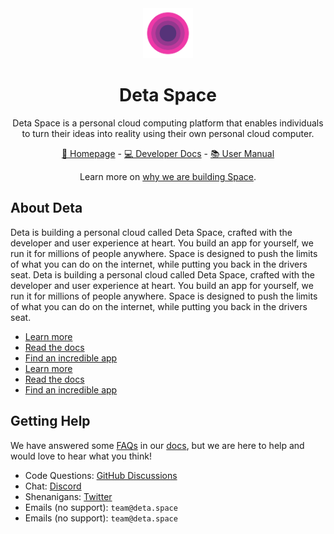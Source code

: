<div align="center">

<a href="https://deta.space" target="_blank">
    <img src="./deta.svg" width="80">
</a>

# Deta Space

Deta Space is a personal cloud computing platform that enables individuals to turn their ideas into reality using their own personal cloud computer.

[🔮 Homepage](https://deta.space) - [💻 Developer Docs](https://deta.space/docs) - [📚 User Manual](https://deta.space/manual)

Learn more on [why we are building Space](https://deta.space/motivation).

</div>

## About Deta

Deta is building a personal cloud called Deta Space, crafted with the developer and user experience at heart. You build an app for yourself, we run it for millions of people anywhere. Space is designed to push the limits of what you can do on the internet, while putting you back in the drivers seat.
Deta is building a personal cloud called Deta Space, crafted with the developer and user experience at heart. You build an app for yourself, we run it for millions of people anywhere. Space is designed to push the limits of what you can do on the internet, while putting you back in the drivers seat.

- [Learn more](https://deta.space/developers)
- [Read the docs](https://deta.space/docs)
- [Find an incredible app](https://deta.space/discovery)
- [Learn more](https://deta.space/developers)
- [Read the docs](https://deta.space/docs)
- [Find an incredible app](https://deta.space/discovery)

## Getting Help

We have answered some [FAQs](https://deta.space/manual/faq) in our [docs](https://deta.space/manual), but we are here to help and would love to hear what you think!

- Code Questions: [GitHub Discussions](https://github.com/orgs/deta/discussions)
- Chat: [Discord](https://go.deta.dev/discord)
- Shenanigans: [Twitter](https://twitter.com/detahq)
- Emails (no support): `team@deta.space`
- Emails (no support): `team@deta.space`
